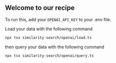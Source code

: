 ## Welcome to our recipe 

To run this, add your `OPENAI_API_KEY` to your .env file. 

Load your data with the following command

```bash
npx tsx similarity-search/openai/load.ts
```

then query your data with the following command

```bash
npx tsx similarity-search/openai/query.ts
```
